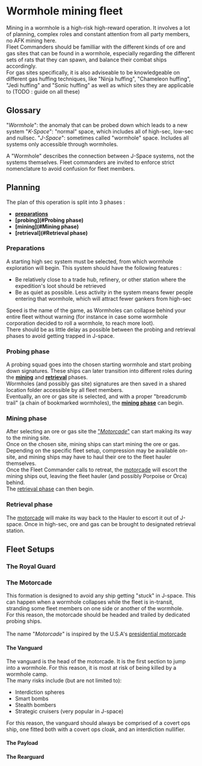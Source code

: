# Wormhole mining fleet

Mining in a wormhole is a high-risk high-reward operation. It involves a lot of planning, complex roles and constant attention from all party members, no AFK mining here.<br>
Fleet Commanders should be familliar with the different kinds of ore and gas sites that can be found in a wormhole, especially regarding the different sets of rats that they can spawn, and balance their combat ships accordingly.<br>
For gas sites specifically, it is also adviseable to be knowledgeable on different gas huffing techniques, like "Ninja huffing", "Chameleon huffing", "Jedi huffing" and "Sonic huffing" as well as which sites they are applicable to (TODO : guide on all these)

## Glossary
"*Wormhole*": the anomaly that can be probed down which leads to a new system
"*K-Space*": "normal" space, which includes all of high-sec, low-sec and nullsec.
"*J-Space*": sometimes called "wormhole" space. Includes all systems only accessible through wormholes.

A "Wormhole" describes the connection between J-Space systems, not the systems themselves. Fleet commanders are invited to enforce strict nomenclature to avoid confusion for fleet members.

## Planning

The plan of this operation is split into 3 phases :
- **[preparations](#Preparations)**
- **[probing](#Probing phase)**
- **[mining](#Mining phase)**
- **[retrieval](#Retrieval phase)**

### Preparations
A starting high sec system must be selected, from which wormhole exploration will begin. This system should have the following features :
- Be relatively close to a trade hub, refinery, or other station where the expedition's loot should be retrieved
- Be as quiet as possible. Less activity in the system means fewer people entering that wormhole, which will attract fewer gankers from high-sec

Speed is the name of the game, as Wormholes can collapse behind your entire fleet without warning (for instance in case some wormhole corporation decided to roll a wormhole, to reach more loot). <br>
There should be as little delay as possible between the probing and retrieval phases to avoid getting trapped in J-space.

### Probing phase
A probing squad goes into the chosen starting wormhole and start probing down signatures. These ships can later transition into different roles during the **[mining](#Mining_phase)** and **[retrieval](#Retrieval_phase)** phases.<br>
Wormholes (and possibly gas site) signatures are then saved in a shared location folder accessible by all fleet members.<br>
Eventually, an ore or gas site is selected, and with a proper "breadcrumb trail" (a chain of bookmarked wormholes), the **[mining phase](#Mining_phase)** can begin.

### Mining phase
After selecting an ore or gas site the ["*Motorcade*"](#The_Motorcade) can start making its way to the mining site.<br>
Once on the chosen site, mining ships can start mining the ore or gas. Depending on the specific fleet setup, compression may be available on-site, and mining ships may have to haul their ore to the fleet hauler themselves.<br>
Once the Fleet Commander calls to retreat, the [motorcade](#The_Motorcade) will escort the mining ships out, leaving the fleet hauler (and possibly Porpoise or Orca) behind.<br>
The [retrieval phase](#Retrieval_phase) can then begin.

### Retrieval phase
The [motorcade](#The_Motorcade) will make its way back to the Hauler to escort it out of J-space. Once in high-sec, ore and gas can be brought to designated retrieval station.

## Fleet Setups

### The Royal Guard

### The Motorcade
This formation is designed to avoid any ship getting "stuck" in J-space. This can happen when a wormhole collapses while the fleet is in-transit, stranding some fleet members on one side or another of the wormhole.<br>
For this reason, the motorcade should be headed and trailed by dedicated probing ships.<br>
<br>
The name "*Motorcade*" is inspired by the U.S.A's [presidential motorcade](https://youtu.be/88vmzn_LufA)

#### The Vanguard
The vanguard is the head of the motorcade. It is the first section to jump into a wormhole. For this reason, it is most at risk of being killed by a wormhole camp.<br>
The many risks include (but are not limited to):
- Interdiction spheres
- Smart bombs
- Stealth bombers
- Strategic cruisers (very popular in J-space)

For this reason, the vanguard should always be comprised of a covert ops ship, one fitted both with a covert ops cloak, and an interdiction nullifier.

#### The Payload

#### The Rearguard

#### 
